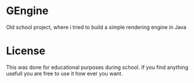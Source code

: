 GEngine
=======

Old school project, where i tried to build a simple rendering engine in Java



License
=======

This was done for educational purposes during school. If you find anything usefull you are free to use it how ever you want.
